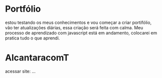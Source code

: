 # Portfólio
estou testando os meus conhecimentos e vou começar a criar portifólio, vão ter atualizações diárias, essa criação será feita com calma.
Meu processo de aprendizado com javascript está em andamento, colocarei em pratica tudo o que aprendi. 
 # AlcantaracomT
acessar site: ...
